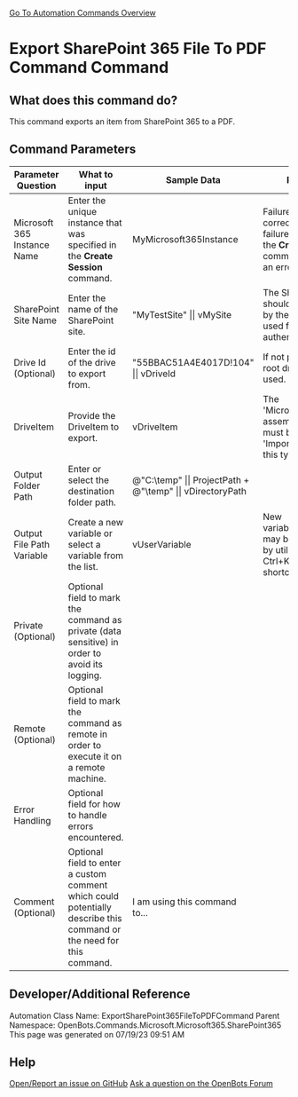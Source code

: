 <!--TITLE: Export SharePoint 365 File To PDF Command Command -->
<!-- SUBTITLE: a command in the Microsoft Commands\Microsoft 365\SharePoint 365 group. -->
[Go To Automation Commands Overview](/automation-commands)


# Export SharePoint 365 File To PDF Command Command


## What does this command do?
This command exports an item from SharePoint 365 to a PDF.


## Command Parameters
| Parameter Question   	| What to input  	|  Sample Data 	| Remarks  	|
| ---                    | ---               | ---           | ---       |
|Microsoft 365 Instance Name|Enter the unique instance that was specified in the **Create Session** command.|MyMicrosoft365Instance|Failure to enter the correct instance or failure to first call the **Create Session** command will cause an error.|
|SharePoint Site Name|Enter the name of the SharePoint site.|"MyTestSite" \|\| vMySite|The SharePoint site should be followed by the user account used for authentication.|
|Drive Id (Optional)|Enter the id of the drive to export from.|"55BBAC51A4E4017D!104" \|\| vDriveId|If not provided, the root drive will be used.|
|DriveItem|Provide the DriveItem to export.|vDriveItem|The 'Microsoft.Graph' assembly reference must be added to 'Imports' to access this type.|
|Output Folder Path|Enter or select the destination folder path.|@"C:\temp" \|\| ProjectPath + @"\temp" \|\| vDirectoryPath||
|Output File Path Variable|Create a new variable or select a variable from the list.|vUserVariable|New variables/arguments may be instantiated by utilizing the Ctrl+K/Ctrl+J shortcuts.|
|Private (Optional)|Optional field to mark the command as private (data sensitive) in order to avoid its logging.|||
|Remote (Optional)|Optional field to mark the command as remote in order to execute it on a remote machine.|||
|Error Handling|Optional field for how to handle errors encountered.|||
|Comment (Optional)|Optional field to enter a custom comment which could potentially describe this command or the need for this command.|I am using this command to...||


## Developer/Additional Reference
Automation Class Name: ExportSharePoint365FileToPDFCommand
Parent Namespace: OpenBots.Commands.Microsoft.Microsoft365.SharePoint365
This page was generated on 07/19/23 09:51 AM


## Help
[Open/Report an issue on GitHub](https://github.com/OpenBotsAI/OpenBots.Studio/issues/new)
[Ask a question on the OpenBots Forum](https://openbots.ai/forums/)
